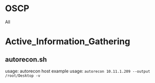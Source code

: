 # OSCP
All

# Active_Information_Gathering
## autorecon.sh
usage:
autorecon host
example usage:
`autorecon 10.11.1.209 --output /root/Desktop -v`

